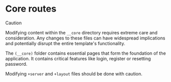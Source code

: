 # Core routes

> [!CAUTION]
> Modifying content within the `__core` directory requires extreme care and consideration.
> Any changes to these files can have widespread implications and potentially disrupt the entire template's functionality.

The `(__core)` folder contains essential pages that form the foundation of the application. It contains critical features like login, register or resetting password.

Modifying `+server` and `+layout` files should be done with caution.
